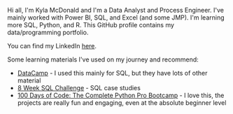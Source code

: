 Hi all, I'm Kyla McDonald and I'm a Data Analyst and Process Engineer. I've mainly worked with Power BI, SQL, and Excel (and some JMP). I'm learning more SQL, Python, and R. This GitHub profile contains my data/programming portfolio.

You can find my LinkedIn [here](https://www.linkedin.com/in/kylamcdonald/).

Some learning materials I've used on my journey and recommend: 
- [DataCamp](https://app.datacamp.com/) - I used this mainly for SQL, but they have lots of other material 
- [8 Week SQL Challenge](https://8weeksqlchallenge.com/) - SQL case studies
- [100 Days of Code: The Complete Python Pro Bootcamp](https://www.udemy.com/course/100-days-of-code/) - I love this, the projects are really fun and engaging, even at the absolute beginner level

<!---
KRMcDonald/KRMcDonald is a ✨ special ✨ repository because its `README.md` (this file) appears on your GitHub profile.
You can click the Preview link to take a look at your changes.
--->
